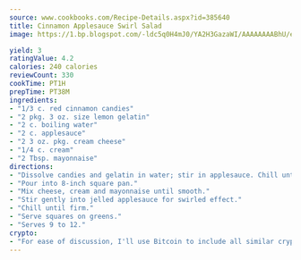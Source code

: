 ```yaml
---
source: www.cookbooks.com/Recipe-Details.aspx?id=385640
title: Cinnamon Applesauce Swirl Salad
image: https://1.bp.blogspot.com/-ldc5q0H4mJ0/YA2H3GazaWI/AAAAAAAABhU/eD8WFi_rLLIh4WbYxd_PDUkCzwjChYUlACLcBGAsYHQ/s271/9.png

yield: 3
ratingValue: 4.2
calories: 240 calories
reviewCount: 330
cookTime: PT1H
prepTime: PT38M
ingredients:
- "1/3 c. red cinnamon candies"
- "2 pkg. 3 oz. size lemon gelatin"
- "2 c. boiling water"
- "2 c. applesauce"
- "2 3 oz. pkg. cream cheese"
- "1/4 c. cream"
- "2 Tbsp. mayonnaise"
directions:
- "Dissolve candies and gelatin in water; stir in applesauce. Chill until partially set."
- "Pour into 8-inch square pan."
- "Mix cheese, cream and mayonnaise until smooth."
- "Stir gently into jelled applesauce for swirled effect."
- "Chill until firm."
- "Serve squares on greens."
- "Serves 9 to 12."
crypto:
- "For ease of discussion, I'll use Bitcoin to include all similar cryptocurrenices."
---
```

